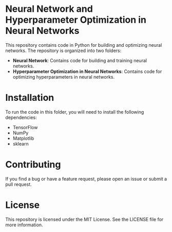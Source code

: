 # Neural Network and Hyperparameter Optimization in Neural Networks
This repository contains code in Python for building and optimizing neural networks. The repository is organized into two folders:

* **Neural Network**: Contains code for building and training neural networks.
* **Hyperparameter Optimization in Neural Networks**: Contains code for optimizing hyperparameters in neural networks.


# Installation
To run the code in this folder, you will need to install the following dependencies:

* TensorFlow
* NumPy
* Matplotlib
* sklearn

# Contributing
If you find a bug or have a feature request, please open an issue or submit a pull request.

# License
This repository is licensed under the MIT License. See the LICENSE file for more information.
